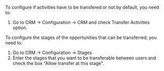 To configure if activities have to be transfered or not by default, you need to:

1. Go to CRM -> Configuration -> CRM and check Transfer Activities option.

To configure the stages of the opportunities that can be transferred, you need to:

1. Go to CRM -> Configuration -> Stages
2. Enter the stages that you want to be transferable between users and check the box "Allow transfer at this stage".
